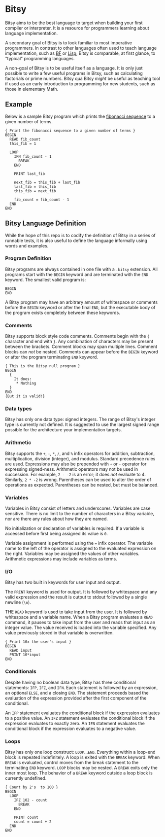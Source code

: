 # Bitsy

Bitsy aims to be the best language to target when building your
first compiler or interpreter. It is a resource for programmers learning about
language implementation.

A secondary goal of Bitsy is to look familiar to most imperative
programmers. In contrast to other languages often used to teach language implementation,
such as [BF](https://en.wikipedia.org/wiki/Brainfuck) or
[Lisp](https://en.wikipedia.org/wiki/Lisp_(programming_language)),
Bitsy is comparable, at first glance, to "typical" programming
languages.

A non-goal of Bitsy is to be useful itself as a language. It is only just
possible to write a few useful programs in Bitsy, such as calculating
factorials or prime numbers.  Bitsy qua Bitsy *might* be useful as teaching tool
if used as an early introduction to programming for new students, such as
those in elementary Math.

## Example

Below is a sample Bitsy program which prints the
[fibonacci sequence](https://en.wikipedia.org/wiki/Fibonacci_number)
to a given number of terms.

```bitsy
{ Print the fibonacci sequence to a given number of terms }
BEGIN
  READ fib_count
  this_fib = 1

  LOOP
    IFN fib_count - 1
      BREAK
    END

    PRINT last_fib

    next_fib = this_fib + last_fib
    last_fib = this_fib
    this_fib = next_fib

    fib_count = fib_count - 1
  END
END
```

## Bitsy Language Definition

While the hope of this repo is to codify the definition of Bitsy in a series of
runnable tests, it is also useful to define the language informally using words
and examples.

### Program Definition

Bitsy programs are always contained in one file with a `.bitsy` extension.
All programs start with the `BEGIN` keyword and are terminated with the
`END` keyword. The smallest valid program is:

```bitsy
BEGIN
END
```

A Bitsy program may have an arbitrary amount of whitespace or comments before
the `BEGIN` keyword or after the final `END`, but the executable body of the program
exists completely between these keywords.

### Comments

Bitsy supports block style code comments. Comments begin with the `{` character
and end with `}`. Any combination of characters may be present between the brackets.
Comment blocks may span multiple lines. Comment blocks can *not* be nested.
Comments can appear before the `BEGIN` keyword or after the program terminating
`END` keyword.

```bitsy
{ This is the Bitsy null program }
BEGIN
  {
    It does:
     * Nothing
  }
END
{But it is valid!}
```

### Data types

Bitsy has only one data type: signed integers. The range of
Bitsy's integer type is currently not defined. It is suggested to use the largest
signed range possible for the architecture your implementation targets.

### Arithmetic

Bitsy supports the `+`, `-`, `*`, `/`, and `%` infix operators for addition, subtraction,
multiplication, division (integer), and modulus. Standard precedence rules are used.
Expressions may also be prepended with `+` or `-` operator for expressing signed-ness.
Arithmetic operators may not be used in succession. For example, `2 - -2` is an
error; it does *not* evaluate to 4. Similarly, `2 * -2` is wrong. Parentheses can be
used to alter the order of operations as expected. Parentheses can be nested, but must
be balanced.

### Variables

Variables in Bitsy consist of letters and underscores. Variables are case sensitive.
There is no limit to the number of characters in a Bitsy variable, nor are there any
rules about how they are named.

No initialization or declaration of variables is required. If a variable is accessed
before first being assigned its value is `0`.

Variable assignment is performed using the `=` infix operator. The variable name
to the left of the operator is assigned to the evaluated expression on the right.
Variables may be assigned the values of other variables. Arithmetic expressions may
include variables as terms.

### I/O

Bitsy has two built in keywords for user input and output.

The `PRINT` keyword is used for output. It is followed by whitespace and any
valid expression and the result is output to stdout followed by a
single newline (`\n`).

THE `READ` keyword is used to take input from the user. It is followed by whitespace
and a variable name. When a Bitsy program evaluates a `READ` command, it pauses
to take input from the user and reads that input as an integer value. The value
received is loaded into the variable specified. Any value previously stored in
that variable is overwritten.

```bitsy
{ Print 10x the user's input }
BEGIN
  READ input
  PRINT 10*input
END
```

### Conditionals

Despite having no boolean data type, Bitsy has three conditional statements:
`IFP`, `IFZ`, and `IFN`. Each statement is followed by an expression, an
optional `ELSE`, and a closing `END`. The statement
proceeds based the evaluation of the expression provided after the first
component of the conditional.

An `IFP` statement evaluates the conditional block
if the expression evaluates to a positive value. An `IFZ` statement evaluates the
conditional block if the expression evaluates to exactly zero. An `IFN` statement
evaluates the conditional block if the expression evaluates to a negative value.

### Loops

Bitsy has only one loop construct: `LOOP`...`END`. Everything within a loop-end
block is repeated indefinitely. A loop is exited with the `BREAK` keyword.
When `BREAK` is evaluated, control moves from the break statement to the terminating
`END` keyword. `LOOP` blocks may be nested. A `BREAK` exits only the inner most loop.
The behavior of a `BREAK` keyword outside a loop block is currently undefined.

```bitsy
{ Count by 2's  to 100 }
BEGIN
  LOOP
    IFZ 102 - count
      BREAK
    END

    PRINT count
    count = count + 2
  END
END
```
